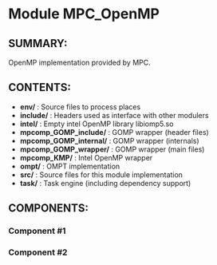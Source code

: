 Module MPC_OpenMP
======================

SUMMARY:
--------

OpenMP implementation provided by MPC.

CONTENTS:
---------
* **env/** : Source files to process places
* **include/** : Headers used as interface with other modulers
* **intel/** : Empty intel OpenMP library libiomp5.so
* **mpcomp_GOMP_include/** : GOMP wrapper (header files)
* **mpcomp_GOMP_internal/** : GOMP wrapper (internals)
* **mpcomp_GOMP_wrapper/** :  GOMP wrapper (main files)
* **mpcomp_KMP/** : Intel OpenMP wrapper
* **ompt/** : OMPT implementation
* **src/**     : Source files for this module implementation
* **task/** : Task engine (including dependency support)
    

COMPONENTS:
-----------

### Component #1
### Component #2
